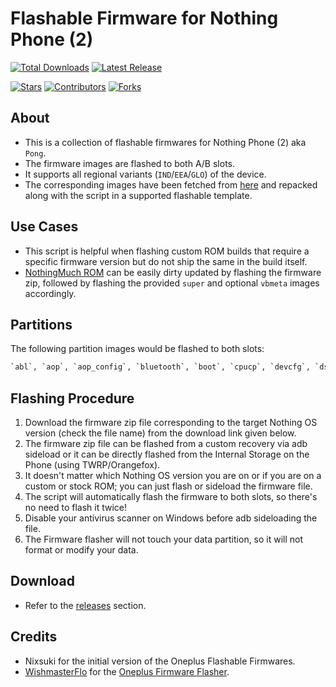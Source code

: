 # Flashable Firmware for Nothing Phone (2)

[![Total Downloads](https://img.shields.io/github/downloads/spike0en/pong_flashable_firmware/total?logo=github&logoColor=white&label=Total%20Downloads&color=007377)](https://github.com/spike0en/pong_flashable_firmware/releases)
[![Latest Release](https://img.shields.io/github/release/spike0en/pong_flashable_firmware?label=Latest%20Release&logo=git&logoColor=white&color=1E6091)](https://github.com/spike0en/pong_flashable_firmware/releases/latest)

[![Stars](https://img.shields.io/github/stars/spike0en/pong_flashable_firmware?logo=github&color=D4AF37)](https://github.com/spike0en/pong_flashable_firmware/stargazers)
[![Contributors](https://img.shields.io/github/contributors/spike0en/pong_flashable_firmware?logo=github&color=9B5DE5)](https://github.com/spike0en/pong_flashable_firmware/graphs/contributors)
[![Forks](https://img.shields.io/github/forks/spike0en/pong_flashable_firmware?logo=github&color=468FAF)](https://github.com/spike0en/pong_flashable_firmware/network/members)

## About 

- This is a collection of flashable firmwares for Nothing Phone (2) aka `Pong`. 
- The firmware images are flashed to both A/B slots. 
- It supports all regional variants (`IND`/`EEA`/`GLO`) of the device. 
- The corresponding images have been fetched from [here](https://github.com/spike0en/nothing_archive) and repacked along with the script in a supported flashable template.

## Use Cases

- This script is helpful when flashing custom ROM builds that require a specific firmware version but do not ship the same in the build itself.
- [NothingMuch ROM](https://xdaforums.com/t/nothingmuchrom-for-nothing-phone-2.4623411/) can be easily dirty updated by flashing the firmware zip, followed by flashing the provided `super` and optional `vbmeta` images accordingly.

## Partitions

The following partition images would be flashed to both slots:
```sh
`abl`, `aop`, `aop_config`, `bluetooth`, `boot`, `cpucp`, `devcfg`, `dsp`, `dtbo`, `featenabler`, `hyp`, `imagefv`, `keymaster`, `modem`, `multiimgoem`, `multiimgqti`, `qupfw`, `qweslicstore`, `shrm`, `tz`, `uefi`, `uefisecapp`, `vbmeta_system`, `vbmeta_vendor`, `vendor_boot`, `xbl`, `xbl_config`, `xbl_ramdump`
```

## Flashing Procedure

1. Download the firmware zip file corresponding to the target Nothing OS version (check the file name) from the download link given below.
2. The firmware zip file can be flashed from a custom recovery via adb sideload or it can be directly flashed from the Internal Storage on the Phone (using TWRP/Orangefox).
3. It doesn't matter which Nothing OS version you are on or if you are on a custom or stock ROM; you can just flash or sideload the firmware file.
4. The script will automatically flash the firmware to both slots, so there's no need to flash it twice!
5. Disable your antivirus scanner on Windows before adb sideloading the file.
6. The Firmware flasher will not touch your data partition, so it will not format or modify your data.

## Download
- Refer to the [releases](https://github.com/spike0en/pong_flashable_firmware/releases) section.


## Credits
- Nixsuki for the initial version of the Oneplus Flashable Firmwares.
- [WishmasterFlo](https://github.com/Wishmasterflo) for the [Oneplus Firmware Flasher](https://github.com/Wishmasterflo/Firmware_flasher).

